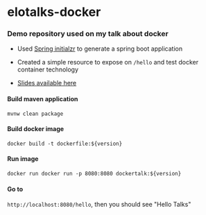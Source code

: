 # elotalks-docker

### Demo repository used on my talk about docker

- Used [Spring initialzr](https://start.spring.io/) to generate a spring boot application

- Created a simple resource to expose on `/hello` and test docker container technology

- [Slides available here](https://goo.gl/iWFxKq)


#### Build maven application

`mvnw clean package`

#### Build docker image

`docker build -t dockerfile:${version}`

#### Run image

`docker run docker run -p 8080:8080 dockertalk:${version}`

#### Go to
`http://localhost:8080/hello`, then you should see "Hello Talks"